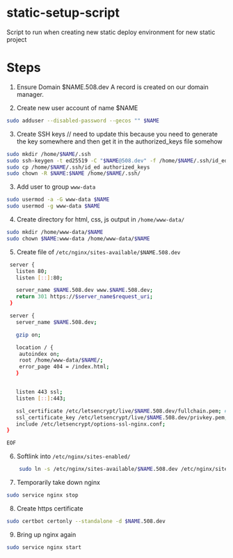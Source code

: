 # static-setup-script
Script to run when creating new static deploy environment for new static project

# Steps
1. Ensure Domain $NAME.508.dev A record is created on our domain manager.

2. Create new user account of name $NAME
```bash
sudo adduser --disabled-password --gecos "" $NAME
```
3. Create SSH keys
// need to update this because you need to generate the key somewhere and then get it in the authorized_keys file somehow
```bash
sudo mkdir /home/$NAME/.ssh
sudo ssh-keygen -t ed25519 -C "$NAME@508.dev" -f /home/$NAME/.ssh/id_ed -N ""
sudo cp /home/$NAME/.ssh/id_ed authorized_keys
sudo chown -R $NAME:$NAME /home/$NAME/.ssh/
```
3. Add user to group `www-data`
```bash
sudo usermod -a -G www-data $NAME
sudo usermod -g www-data $NAME
```
4. Create directory for html, css, js output in `/home/www-data/`

```bash
sudo mkdir /home/www-data/$NAME
sudo chown $NAME:www-data /home/www-data/$NAME
```
5. Create file of `/etc/nginx/sites-available/$NAME.508.dev`
```bash
 server {
   listen 80;
   listen [::]:80;

   server_name $NAME.508.dev www.$NAME.508.dev;
   return 301 https://$server_name$request_uri;
 }

 server {
   server_name $NAME.508.dev;

   gzip on;

   location / {
	autoindex on;
	root /home/www-data/$NAME/;
	error_page 404 = /index.html;
   }


   listen 443 ssl;
   listen [::]:443;

   ssl_certificate /etc/letsencrypt/live/$NAME.508.dev/fullchain.pem; # CHANGE ME
   ssl_certificate_key /etc/letsencrypt/live/$NAME.508.dev/privkey.pem; # CHANGE ME
   include /etc/letsencrypt/options-ssl-nginx.conf;
}

EOF
```
6. Softlink into `/etc/nginx/sites-enabled/`

```bash
    sudo ln -s /etc/nginx/sites-available/$NAME.508.dev /etc/nginx/sites-enabled/
```

7. Temporarily take down nginx

```bash
sudo service nginx stop
```

8. Create https certificate

```bash
sudo certbot certonly --standalone -d $NAME.508.dev
```

9. Bring up nginx again

```bash
sudo service nginx start
```
